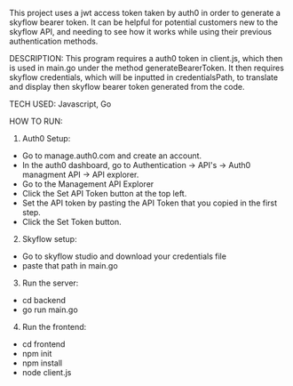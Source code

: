 This project uses a jwt access token taken by auth0 in order to generate a skyflow bearer token. It can be helpful for potential customers new to the skyflow API, and needing to see how it works while using their previous authentication methods. 

DESCRIPTION: This program requires a auth0 token in client.js, which then is used in main.go under the method generateBearerToken. It then requires skyflow credentials, which will be inputted in credentialsPath, to translate and display then skyflow bearer token generated from the code.

TECH USED: Javascript, Go

HOW TO RUN:

1. Auth0 Setup: 
- Go to manage.auth0.com and create an account.
- In the auth0 dashboard, go to Authentication -> API's -> Auth0 managment API -> API explorer.
- Go to the Management API Explorer
- Click the Set API Token button at the top left.
- Set the API token by pasting the API Token that you copied in the first step.
- Click the Set Token button.
2. Skyflow setup: 
- Go to skyflow studio and download your credentials file
- paste that path in main.go
3. Run the server:
- cd backend
- go run main.go
4. Run the frontend:
- cd frontend
- npm init
- npm install
- node client.js

